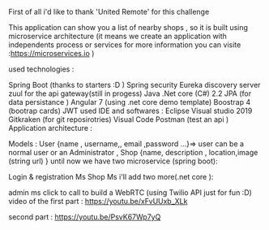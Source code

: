 First of all i'd like to thank 'United Remote' for this challenge

This application can show you a list of nearby shops , so it is built using microservice architecture (it means we create an application with independents process or services for more information you can visite :https://microservices.io )

used technologies :

Spring Boot (thanks to starters :D )
Spring security
Eureka discovery server
zuul for the api gateway(still in progess)
Java
.Net core (C#) 2.2
JPA (for data persistance )
Angular 7 (using .net core demo template)
Boostrap 4 (bootrap cards)
JWT used IDE and softwares :
Eclipse
Visual studio 2019
Gitkraken (for git reposirotries)
Visual Code
Postman (test an api )
Application architecture :

Models : User {name , username,, email ,password ...}=> user can be a normal user or an Administrator , Shop {name, description , location,image (string url) }
until now we have two microservice (spring boot):

Login & registration Ms
Shop Ms
i'll add two more(.net core ):

admin ms
click to call to build a WebRTC (using Twilio API just for fun :D)
video of the first part : https://youtu.be/xFvUUxb_XLk

second part : https://youtu.be/PsvK67Wp7yQ
